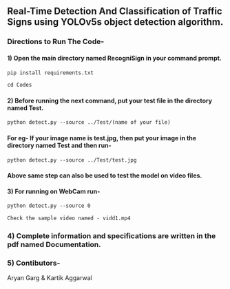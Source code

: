 ## Real-Time Detection And Classification of Traffic Signs using YOLOv5s object detection algorithm.

### Directions to Run The Code-
#### 1) Open the main directory named RecogniSign in your command prompt.
```diff 
pip install requirements.txt
```

```diff 
cd Codes
```
#### 2) Before running the next command, put your test file in the directory named Test.
```diff
python detect.py --source ../Test/(name of your file)
````
#### For eg- If your image name is test.jpg, then put your image in the directory named Test and then run-
```diff
python detect.py --source ../Test/test.jpg
```
#### Above same step can also be used to test the model on video files.
#### 3) For running on WebCam run-
```diff
python detect.py --source 0
```
```diff
Check the sample video named - vidd1.mp4
```
### 4) Complete information and specifications are written in the pdf named Documentation.

### 5) Contibutors-
Aryan Garg & Kartik Aggarwal
